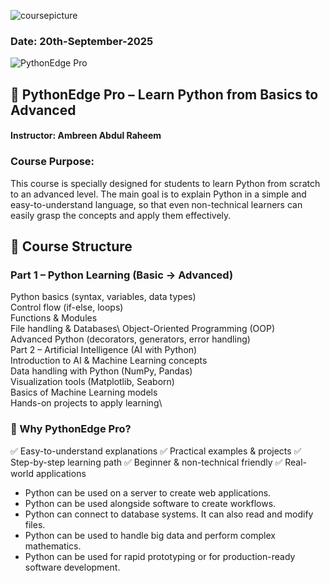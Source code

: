 ![coursepicture](https://github.com/user-attachments/assets/e2a31153-9bf3-4c6a-9c22-eb442b7706e1)


### Date: 20th-September-2025
<img src="pythonedge-pro.svg" alt="PythonEdge Pro" />

## 📘 PythonEdge Pro – Learn Python from Basics to Advanced

#### Instructor: Ambreen Abdul Raheem

### Course Purpose:
This course is specially designed for students to learn Python from scratch to an advanced level. The main goal is to explain Python in a simple and easy-to-understand language, so that even non-technical learners can easily grasp the concepts and apply them effectively.

## 🎯 Course Structure
### Part 1 – Python Learning (Basic → Advanced)

Python basics (syntax, variables, data types)\
Control flow (if-else, loops)\
Functions & Modules\
File handling & Databases\\
Object-Oriented Programming (OOP)\
Advanced Python (decorators, generators, error handling)\
Part 2 – Artificial Intelligence (AI with Python)\
Introduction to AI & Machine Learning concepts\
Data handling with Python (NumPy, Pandas)\
Visualization tools (Matplotlib, Seaborn)\
Basics of Machine Learning models\
Hands-on projects to apply learning\

### 🌟 Why PythonEdge Pro?

✅ Easy-to-understand explanations
✅ Practical examples & projects
✅ Step-by-step learning path
✅ Beginner & non-technical friendly
✅ Real-world applications

- Python can be used on a server to create web applications.
- Python can be used alongside software to create workflows.
- Python can connect to database systems. It can also read and modify files.
- Python can be used to handle big data and perform complex mathematics.
- Python can be used for rapid prototyping or for production-ready software development.
